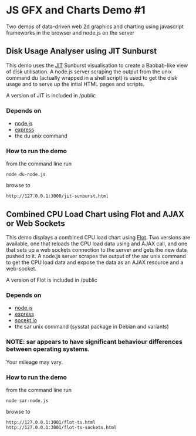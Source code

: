 JS GFX and Charts Demo #1
=========================

Two demos of data-driven web 2d graphics and charting using javascript frameworks in the browser and node.js on the server

Disk Usage Analyser using JIT Sunburst
--------------------------------------

This demo uses the [JIT](http://thejit.org) Sunburst visualisation to create a Baobab-like view of disk utilisation.
A node.js server scraping the output from the unix command du (actually wrapped in a shell script) is used to get the disk usage and to serve up the intial HTML pages and scripts.

A version of JIT is included in /public

### Depends on

* [node.js](http://nodejs.org/)
* [express](http://expressjs.com/)
* the du unix command

### How to run the demo

from the command line run 

	node du-node.js

browse to

	http://127.0.0.1:3000/jit-sunburst.html


Combined CPU Load Chart using Flot and AJAX or Web Sockets
----------------------------------------------------------

This demo displays a combined CPU load chart using [Flot](http://code.google.com/p/flot/).
Two versions are available, one that reloads the CPU load data using and AJAX call, and one that sets up a web sockets connection to the server and gets the new data pushed to it.
A node.js server scrapes the output of the sar unix command to get the CPU load data and expose the data as an AJAX resource and a web-socket.

A version of Flot is included in /public

### Depends on

* [node.js](http://nodejs.org/)
* [express](http://expressjs.com/)
* [socekt.io](http://socket.io/)
* the sar unix command (sysstat package in Debian and variants)

### NOTE: sar appears to have significant behaviour differences between operating systems.
Your mileage may vary.

### How to run the demo

from the command line run 

	node sar-node.js

browse to

	http://127.0.0.1:3001/flot-ts.html
	http://127.0.0.1:3001/flot-ts-sockets.html


